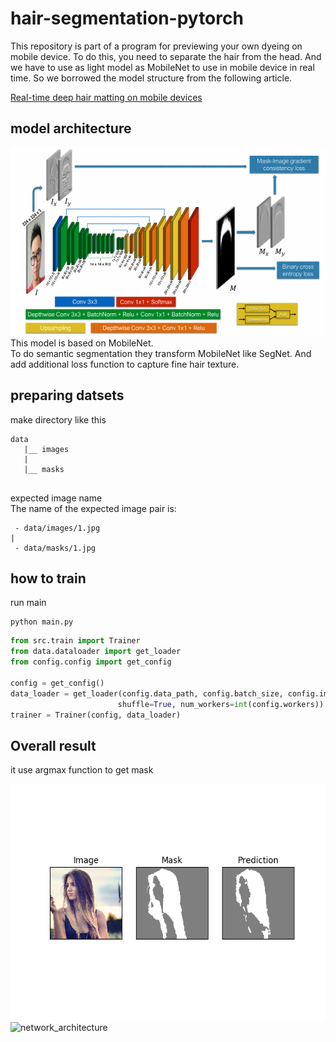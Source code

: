 # hair-segmentation-pytorch
This repository is part of a program for previewing your own dyeing on mobile device.
To do this, you need to separate the hair from the head.
And we have to use as light model as MobileNet to use in mobile device in real time.
So we borrowed the model structure from the following article.  
  
[Real-time deep hair matting on mobile devices](https://arxiv.org/abs/1712.07168) 

## model architecture
![network_architecture](./image/network_architecture.PNG)   
This model is based on MobileNet.  
To do semantic segmentation they transform MobileNet like SegNet.
And add additional loss function to capture fine hair texture.
## preparing datsets
make directory like this
```
data
   |__ images
   |
   |__ masks
   
```
expected image name  
The name of the expected image pair is:  
```
 - data/images/1.jpg 
| 
 - data/masks/1.jpg  
```
## how to train
run main
```
python main.py
```
``` python
from src.train import Trainer
from data.dataloader import get_loader
from config.config import get_config

config = get_config()
data_loader = get_loader(config.data_path, config.batch_size, config.image_size,
                        shuffle=True, num_workers=int(config.workers))
trainer = Trainer(config, data_loader)
```

## Overall result
it use argmax function to get mask  

![network_architecture](./image/sample_image.PNG)
![network_architecture](./image/webcam.gif)
